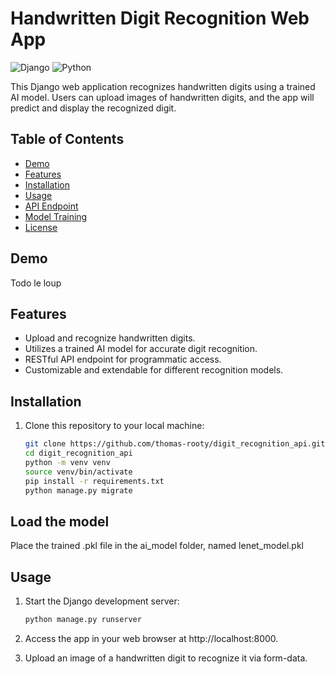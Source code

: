 # Handwritten Digit Recognition Web App

![Django](https://img.shields.io/badge/Django-3.2-green.svg)
![Python](https://img.shields.io/badge/Python-3.8-blue.svg)

This Django web application recognizes handwritten digits using a trained AI model. Users can upload images of handwritten digits, and the app will predict and display the recognized digit.

## Table of Contents

- [Demo](#demo)
- [Features](#features)
- [Installation](#installation)
- [Usage](#usage)
- [API Endpoint](#api-endpoint)
- [Model Training](#model-training)
- [License](#license)

## Demo

Todo le loup

## Features

- Upload and recognize handwritten digits.
- Utilizes a trained AI model for accurate digit recognition.
- RESTful API endpoint for programmatic access.
- Customizable and extendable for different recognition models.

## Installation

1. Clone this repository to your local machine:

   ```bash
   git clone https://github.com/thomas-rooty/digit_recognition_api.git
   cd digit_recognition_api
   python -m venv venv
   source venv/bin/activate
   pip install -r requirements.txt
   python manage.py migrate
   ```
   
## Load the model

Place the trained .pkl file in the ai_model folder, named lenet_model.pkl
   
## Usage

1. Start the Django development server:

   ```bash
   python manage.py runserver
   ```
   
2. Access the app in your web browser at http://localhost:8000.
3. Upload an image of a handwritten digit to recognize it via form-data.

